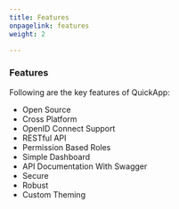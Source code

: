 ```yaml
---
title: Features
onpagelink: features
weight: 2

---
```


### **Features**

Following are the key features of QuickApp:

- Open Source
- Cross Platform
- OpenID Connect Support
- RESTful API
- Permission Based Roles
- Simple Dashboard
- API Documentation With Swagger
- Secure
- Robust
- Custom Theming
 
